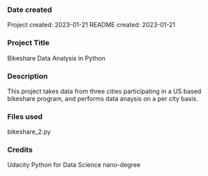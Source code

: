 ### Date created
Project created: 2023-01-21
README created: 2023-01-21

### Project Title
Bikeshare Data Analysis in Python

### Description
This project takes data from three cities participating in a US based bikeshare program, and performs data anaysis on a per city basis.

### Files used
bikeshare_2.py

### Credits
Udacity Python for Data Science nano-degree

